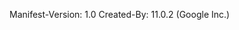 
Manifest-Version: 1.0
Created-By: 11.0.2 (Google Inc.)

                                                                                                                                                                                                                                                                                                                                                                                                                                                                                                                   